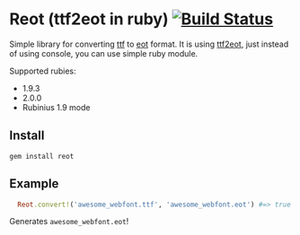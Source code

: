 Reot (ttf2eot in ruby) [![Build Status](https://secure.travis-ci.org/simi/reot.png?branch=master)](http://travis-ci.org/simi/reot)
====

Simple library for converting [ttf](http://en.wikipedia.org/wiki/TrueType) to [eot](http://en.wikipedia.org/wiki/Embedded_OpenType) format. It is using [ttf2eot](http://code.google.com/p/ttf2eot/), just instead of using console, you can use simple ruby module.

Supported rubies:
- 1.9.3
- 2.0.0
- Rubinius 1.9 mode

Install
-------

```gem install reot```

Example
-------

```ruby
  Reot.convert!('awesome_webfont.ttf', 'awesome_webfont.eot') #=> true
```

Generates ```awesome_webfont.eot```!
